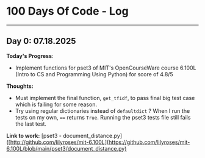 # 100 Days Of Code - Log


---


## Day 0: 07.18.2025

**Today's Progress**: 
  - Implement functions for pset3 of MIT's OpenCourseWare course 6.100L (Intro to CS and Programming Using Python) for score of 4.8/5

**Thoughts:** 
  - Must implement the final function, `get_tfidf`, to pass final big test case which is failing for some reason.
  - Try using regular dictionaries instead of `defaultdict` ? When I run the tests on my own, `==` returns `True`. Running the pset3 tests file still fails the last test.

**Link to work:** [pset3 - document_distance.py]([http://github.com/lilyroses/mit-6.100L](https://github.com/lilyroses/mit-6.100L/blob/main/pset3/document_distance.py)
